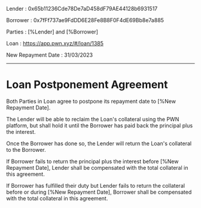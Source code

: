 Lender
: 0x65b11236Cde78De7aD458dF79AE44128b6931517

Borrower
: 0x7fFf737ae9FdDD6E28Fe8B8F0F4dE69Bb8e7a885

Parties
: [%Lender] and [%Borrower]

Loan
: https://app.pwn.xyz/#/loan/1385

New Repayment Date
: 31/03/2023

---

# Loan Postponement Agreement

Both Parties in Loan agree to postpone its repayment date to [%New Repayment Date].

The Lender will be able to reclaim the Loan's collateral using the PWN platform, but shall hold it until the Borrower has paid back the principal plus the interest.

Once the Borrower has done so, the Lender will return the Loan's collateral to the Borrower.

If Borrower fails to return the principal plus the interest before [%New Repayment Date], Lender shall be compensated with the total collateral in this agreement.

If Borrower has fulfilled their duty but Lender fails to return the collateral before or during [%New Repayment Date], Borrower shall be compensated with the total collateral in this agreement.
